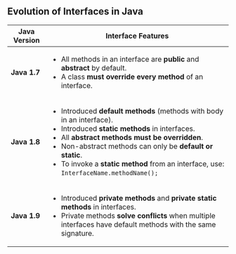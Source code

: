 ## Evolution of Interfaces in Java

| Java Version | Interface Features |
|-------------|------------------|
| **Java 1.7** | <ul><li>All methods in an interface are **public** and **abstract** by default.</li><li>A class **must override every method** of an interface.</li></ul> |
| **Java 1.8** | <ul><li>Introduced **default methods** (methods with body in an interface).</li><li>Introduced **static methods** in interfaces.</li><li>All **abstract methods must be overridden**.</li><li>Non-abstract methods can only be **default or static**.</li><li>To invoke a **static method** from an interface, use: `InterfaceName.methodName();`</li></ul> |
| **Java 1.9** | <ul><li>Introduced **private methods** and **private static methods** in interfaces.</li><li>Private methods **solve conflicts** when multiple interfaces have default methods with the same signature.</li></ul> |
